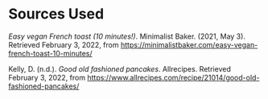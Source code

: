 # Sources Used

*Easy vegan French toast (10 minutes!)*. Minimalist Baker. (2021, May
3). Retrieved February 3, 2022, from
<https://minimalistbaker.com/easy-vegan-french-toast-10-minutes/>

Kelly, D. (n.d.). *Good old fashioned pancakes*. Allrecipes. Retrieved
February 3, 2022, from
<https://www.allrecipes.com/recipe/21014/good-old-fashioned-pancakes/>
